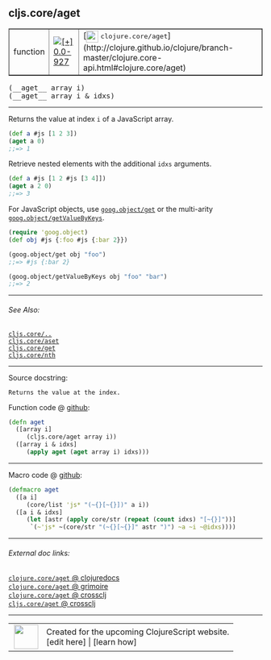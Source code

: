 ## cljs.core/aget



 <table border="1">
<tr>
<td>function</td>
<td><a href="https://github.com/cljsinfo/cljs-api-docs/tree/0.0-927"><img valign="middle" alt="[+] 0.0-927" title="Added in 0.0-927" src="https://img.shields.io/badge/+-0.0--927-lightgrey.svg"></a> </td>
<td>
[<img height="24px" valign="middle" src="http://i.imgur.com/1GjPKvB.png"> <samp>clojure.core/aget</samp>](http://clojure.github.io/clojure/branch-master/clojure.core-api.html#clojure.core/aget)
</td>
</tr>
</table>


 <samp>
(__aget__ array i)<br>
</samp>
 <samp>
(__aget__ array i & idxs)<br>
</samp>

---

Returns the value at index `i` of a JavaScript array.

```clj
(def a #js [1 2 3])
(aget a 0)
;;=> 1
```

Retrieve nested elements with the additional `idxs` arguments.

```clj
(def a #js [1 2 #js [3 4]])
(aget a 2 0)
;;=> 3
```

For JavaScript objects, use [`goog.object/get`] or the multi-arity [`goog.object/getValueByKeys`].

```clj
(require 'goog.object)
(def obj #js {:foo #js {:bar 2}})

(goog.object/get obj "foo")
;;=> #js {:bar 2} 

(goog.object/getValueByKeys obj "foo" "bar")
;;=> 2
```

[`goog.object/get`]:http://google.github.io/closure-library/api/namespace_goog_object.html#get
[`goog.object/getValueByKeys`]:http://google.github.io/closure-library/api/namespace_goog_object.html#getValueByKeys

---


###### See Also:

[`cljs.core/..`](cljs.core_DOTDOT.md)<br>
[`cljs.core/aset`](cljs.core_aset.md)<br>
[`cljs.core/get`](cljs.core_get.md)<br>
[`cljs.core/nth`](cljs.core_nth.md)<br>

---


Source docstring:

```
Returns the value at the index.
```


Function code @ [github](https://github.com/clojure/clojurescript/blob/r2371/src/cljs/cljs/core.cljs#L174-L179):

```clj
(defn aget
  ([array i]
     (cljs.core/aget array i))
  ([array i & idxs]
     (apply aget (aget array i) idxs)))
```

<!--
Repo - tag - source tree - lines:

 <pre>
clojurescript @ r2371
└── src
    └── cljs
        └── cljs
            └── <ins>[core.cljs:174-179](https://github.com/clojure/clojurescript/blob/r2371/src/cljs/cljs/core.cljs#L174-L179)</ins>
</pre>

-->

---

Macro code @ [github](https://github.com/clojure/clojurescript/blob/r2371/src/clj/cljs/core.clj#L354-L359):

```clj
(defmacro aget
  ([a i]
     (core/list 'js* "(~{}[~{}])" a i))
  ([a i & idxs]
     (let [astr (apply core/str (repeat (count idxs) "[~{}]"))]
      `(~'js* ~(core/str "(~{}[~{}]" astr ")") ~a ~i ~@idxs))))
```

<!--
Repo - tag - source tree - lines:

 <pre>
clojurescript @ r2371
└── src
    └── clj
        └── cljs
            └── <ins>[core.clj:354-359](https://github.com/clojure/clojurescript/blob/r2371/src/clj/cljs/core.clj#L354-L359)</ins>
</pre>
-->

---


###### External doc links:

[`clojure.core/aget` @ clojuredocs](http://clojuredocs.org/clojure.core/aget)<br>
[`clojure.core/aget` @ grimoire](http://conj.io/store/v1/org.clojure/clojure/1.7.0-beta3/clj/clojure.core/aget/)<br>
[`clojure.core/aget` @ crossclj](http://crossclj.info/fun/clojure.core/aget.html)<br>
[`cljs.core/aget` @ crossclj](http://crossclj.info/fun/cljs.core.cljs/aget.html)<br>

---

 <table>
<tr><td>
<img valign="middle" align="right" width="48px" src="http://i.imgur.com/Hi20huC.png">
</td><td>
Created for the upcoming ClojureScript website.<br>
[edit here] | [learn how]
</td></tr></table>

[edit here]:https://github.com/cljsinfo/cljs-api-docs/blob/master/cljsdoc/cljs.core_aget.cljsdoc
[learn how]:https://github.com/cljsinfo/cljs-api-docs/wiki/cljsdoc-files

<!--

This information was too distracting to show to readers, but I'll leave it
commented here since it is helpful to:

- pretty-print the data used to generate this document
- and show how to retrieve that data



The API data for this symbol:

```clj
{:description "Returns the value at index `i` of a JavaScript array.\n\n```clj\n(def a #js [1 2 3])\n(aget a 0)\n;;=> 1\n```\n\nRetrieve nested elements with the additional `idxs` arguments.\n\n```clj\n(def a #js [1 2 #js [3 4]])\n(aget a 2 0)\n;;=> 3\n```\n\nFor JavaScript objects, use [`goog.object/get`] or the multi-arity [`goog.object/getValueByKeys`].\n\n```clj\n(require 'goog.object)\n(def obj #js {:foo #js {:bar 2}})\n\n(goog.object/get obj \"foo\")\n;;=> #js {:bar 2} \n\n(goog.object/getValueByKeys obj \"foo\" \"bar\")\n;;=> 2\n```\n\n[`goog.object/get`]:http://google.github.io/closure-library/api/namespace_goog_object.html#get\n[`goog.object/getValueByKeys`]:http://google.github.io/closure-library/api/namespace_goog_object.html#getValueByKeys",
 :ns "cljs.core",
 :name "aget",
 :signature ["[array i]" "[array i & idxs]"],
 :history [["+" "0.0-927"]],
 :type "function",
 :related ["cljs.core/.."
           "cljs.core/aset"
           "cljs.core/get"
           "cljs.core/nth"],
 :full-name-encode "cljs.core_aget",
 :source {:code "(defn aget\n  ([array i]\n     (cljs.core/aget array i))\n  ([array i & idxs]\n     (apply aget (aget array i) idxs)))",
          :title "Function code",
          :repo "clojurescript",
          :tag "r2371",
          :filename "src/cljs/cljs/core.cljs",
          :lines [174 179]},
 :extra-sources [{:code "(defmacro aget\n  ([a i]\n     (core/list 'js* \"(~{}[~{}])\" a i))\n  ([a i & idxs]\n     (let [astr (apply core/str (repeat (count idxs) \"[~{}]\"))]\n      `(~'js* ~(core/str \"(~{}[~{}]\" astr \")\") ~a ~i ~@idxs))))",
                  :title "Macro code",
                  :repo "clojurescript",
                  :tag "r2371",
                  :filename "src/clj/cljs/core.clj",
                  :lines [354 359]}],
 :full-name "cljs.core/aget",
 :clj-symbol "clojure.core/aget",
 :docstring "Returns the value at the index."}

```

Retrieve the API data for this symbol:

```clj
;; from Clojure REPL
(require '[clojure.edn :as edn])
(-> (slurp "https://raw.githubusercontent.com/cljsinfo/cljs-api-docs/catalog/cljs-api.edn")
    (edn/read-string)
    (get-in [:symbols "cljs.core/aget"]))
```

-->
